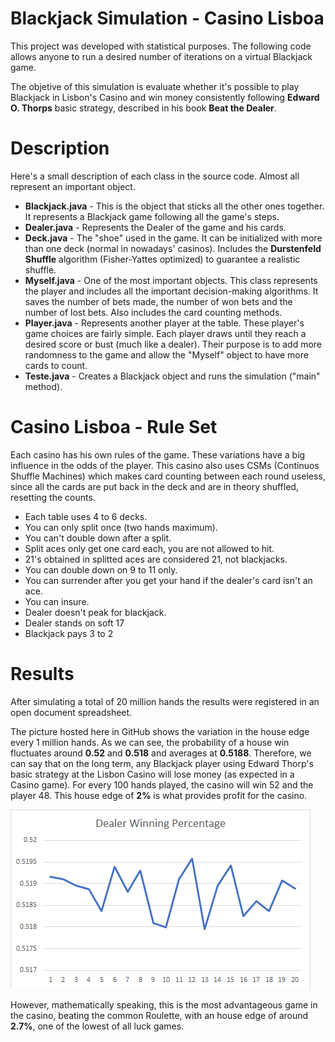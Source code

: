 # Blackjack Simulation - Casino Lisboa

This project was developed with statistical purposes. The following code allows anyone to run a desired number of iterations on a virtual Blackjack game.

The objetive of this simulation is evaluate whether it's possible to play Blackjack in Lisbon's Casino and win money consistently following **Edward O. Thorps** basic strategy, described in his book **Beat the Dealer**.

# Description

Here's a small description of each class in the source code. Almost all represent an important object.

  - **Blackjack.java** - This is the object that sticks all the other ones together. It represents a Blackjack game following all the game's steps.
  - **Dealer.java** - Represents the Dealer of the game and his cards.
  - **Deck.java** - The "shoe" used in the game. It can be initialized with more than one deck (normal in nowadays' casinos). Includes the **Durstenfeld Shuffle** algorithm (Fisher-Yattes optimized) to guarantee a realistic shuffle.
  - **Myself.java** - One of the most important objects. This class represents the player and includes all the important decision-making algorithms. It saves the number of bets made, the number of won bets and the number of lost bets. Also includes the card counting methods.
  - **Player.java** - Represents another player at the table. These player's game choices are fairly simple. Each player draws until they reach a desired score or bust (much like a dealer). Their purpose is to add more randomness to the game and allow the "Myself" object to have more cards to count.
  - **Teste.java** - Creates a Blackjack object and runs the simulation ("main" method).

# Casino Lisboa - Rule Set

Each casino has his own rules of the game. These variations have a big influence in the odds of the player. This casino also uses CSMs (Continuos Shuffle Machines) which makes card counting between each round useless, since all the cards are put back in the deck and are in theory shuffled, resetting the counts.

- Each table uses 4 to 6 decks.
- You can only split once (two hands maximum).
- You can't double down after a split.
- Split aces only get one card each, you are not allowed to hit.
- 21's obtained in splitted aces are considered 21, not blackjacks.
- You can double down on 9 to 11 only.
- You can surrender after you get your hand if the dealer's card isn't an ace.
- You can insure.
- Dealer doesn't peak for blackjack.
- Dealer stands on soft 17
- Blackjack pays 3 to 2

# Results

After simulating a total of 20 million hands the results were registered in an open document spreadsheet. 

The picture hosted here in GitHub shows the variation in the house edge every 1 million hands. As we can see, the probability of a house win fluctuates around **0.52** and **0.518** and averages at **0.5188**. Therefore, we can say that on the long term, any Blackjack player using Edward Thorp's basic strategy at the Lisbon Casino will lose money (as expected in a Casino game). For every 100 hands played, the casino will win 52 and the player 48. This house edge of **2%** is what provides profit for the casino.

![alt text](https://github.com/UlissesFerreira/BlackjackSimulation/blob/master/House%20Edge.png "House Advantage")

However, mathematically speaking, this is the most advantageous game in the casino, beating the common Roulette, with an house edge of around **2.7%**, one of the lowest of all luck games.
